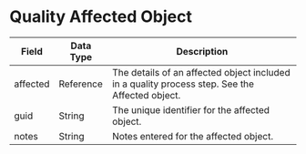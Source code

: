 # Quality Affected Object

| Field  | Data Type  | Description  |
|  --- |  --- |  --- | 
| affected  | Reference  | The details of an affected object included in a quality process step. See the Affected object.   |
| guid  | String  | The unique identifier for the affected object.  |
| notes  | String  | Notes entered for the affected object.  |

